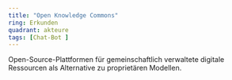```yaml
---
title: "Open Knowledge Commons"
ring: Erkunden
quadrant: akteure
tags: [Chat-Bot ]
---
```


Open-Source-Plattformen für gemeinschaftlich verwaltete digitale Ressourcen als Alternative zu proprietären Modellen.
